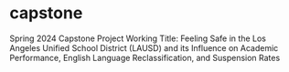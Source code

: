 # capstone
Spring 2024 Capstone Project
Working Title: Feeling Safe in the Los Angeles Unified School District (LAUSD) and its Influence on Academic Performance, English Language Reclassification, and Suspension Rates

